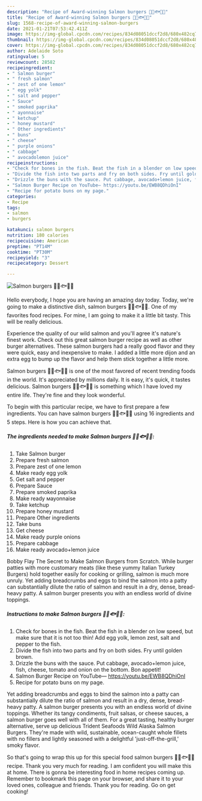 ```yaml
---
description: "Recipe of Award-winning Salmon burgers 🥬🥑🐟🧀🍅"
title: "Recipe of Award-winning Salmon burgers 🥬🥑🐟🧀🍅"
slug: 1568-recipe-of-award-winning-salmon-burgers
date: 2021-01-21T07:53:42.411Z
image: https://img-global.cpcdn.com/recipes/834d08051dccf2d8/680x482cq70/salmon-burgers-🥬🥑🐟🧀🍅-recipe-main-photo.jpg
thumbnail: https://img-global.cpcdn.com/recipes/834d08051dccf2d8/680x482cq70/salmon-burgers-🥬🥑🐟🧀🍅-recipe-main-photo.jpg
cover: https://img-global.cpcdn.com/recipes/834d08051dccf2d8/680x482cq70/salmon-burgers-🥬🥑🐟🧀🍅-recipe-main-photo.jpg
author: Adelaide Soto
ratingvalue: 5
reviewcount: 28582
recipeingredient:
- " Salmon burger"
- " fresh salmon"
- " zest of one lemon"
- " egg yolk"
- " salt and pepper"
- " Sauce"
- " smoked paprika"
- " ayonnaise"
- " ketchup"
- " honey mustard"
- " Other ingredients"
- " buns"
- " cheese"
- " purple onions"
- " cabbage"
- " avocadolemon juice"
recipeinstructions:
- "Check for bones in the fish. Beat the fish in a blender on low speed, but make sure that it is not too thin! Add egg yolk, lemon zest, salt and pepper to the fish."
- "Divide the fish into two parts and fry on both sides. Fry until golden brown."
- "Drizzle the buns with the sauce. Put cabbage, avocado+lemon juice, fish, cheese, tomato and onion on the bottom. Bon appetit!"
- "Salmon Burger Recipe on YouTube— https://youtu.be/EWB8QDhiOnI"
- "Recipe for potato buns on my page."
categories:
- Recipe
tags:
- salmon
- burgers

katakunci: salmon burgers 
nutrition: 180 calories
recipecuisine: American
preptime: "PT14M"
cooktime: "PT30M"
recipeyield: "3"
recipecategory: Dessert

---
```



![Salmon burgers 🥬🥑🐟🧀🍅](https://img-global.cpcdn.com/recipes/834d08051dccf2d8/680x482cq70/salmon-burgers-🥬🥑🐟🧀🍅-recipe-main-photo.jpg)

Hello everybody, I hope you are having an amazing day today. Today, we're going to make a distinctive dish, salmon burgers 🥬🥑🐟🧀🍅. One of my favorites food recipes. For mine, I am going to make it a little bit tasty. This will be really delicious.

Experience the quality of our wild salmon and you&#39;ll agree it&#39;s nature&#39;s finest work. Check out this great salmon burger recipe as well as other burger alternatives. These salmon burgers had a really good flavor and they were quick, easy and inexpensive to make. I added a little more dijon and an extra egg to bump up the flavor and help them stick together a little more.

Salmon burgers 🥬🥑🐟🧀🍅 is one of the most favored of recent trending foods in the world. It's appreciated by millions daily. It is easy, it's quick, it tastes delicious. Salmon burgers 🥬🥑🐟🧀🍅 is something which I have loved my entire life. They're fine and they look wonderful.


To begin with this particular recipe, we have to first prepare a few ingredients. You can have salmon burgers 🥬🥑🐟🧀🍅 using 16 ingredients and 5 steps. Here is how you can achieve that.

<!--inarticleads1-->

##### The ingredients needed to make Salmon burgers 🥬🥑🐟🧀🍅:

1. Take  Salmon burger
1. Prepare  fresh salmon
1. Prepare  zest of one lemon
1. Make ready  egg yolk
1. Get  salt and pepper
1. Prepare  Sauce
1. Prepare  smoked paprika
1. Make ready  мayonnaise
1. Take  ketchup
1. Prepare  honey mustard
1. Prepare  Other ingredients
1. Take  buns
1. Get  cheese
1. Make ready  purple onions
1. Prepare  cabbage
1. Make ready  avocado+lemon juice


Bobby Flay The Secret to Make Salmon Burgers from Scratch. While burger patties with more customary meats (like these yummy Italian Turkey Burgers) hold together easily for cooking or grilling, salmon is much more unruly. Yet adding breadcrumbs and eggs to bind the salmon into a patty can substantially dilute the ratio of salmon and result in a dry, dense, bread-heavy patty. A salmon burger presents you with an endless world of divine toppings. 

<!--inarticleads2-->

##### Instructions to make Salmon burgers 🥬🥑🐟🧀🍅:

1. Check for bones in the fish. Beat the fish in a blender on low speed, but make sure that it is not too thin! Add egg yolk, lemon zest, salt and pepper to the fish.
1. Divide the fish into two parts and fry on both sides. Fry until golden brown.
1. Drizzle the buns with the sauce. Put cabbage, avocado+lemon juice, fish, cheese, tomato and onion on the bottom. Bon appetit!
1. Salmon Burger Recipe on YouTube— https://youtu.be/EWB8QDhiOnI
1. Recipe for potato buns on my page.


Yet adding breadcrumbs and eggs to bind the salmon into a patty can substantially dilute the ratio of salmon and result in a dry, dense, bread-heavy patty. A salmon burger presents you with an endless world of divine toppings. Whether its tangy condiments, fruit salsas, or cheese sauces, a salmon burger goes well with all of them. For a great tasting, healthy burger alternative, serve up delicious Trident Seafoods Wild Alaska Salmon Burgers. They&#39;re made with wild, sustainable, ocean-caught whole fillets with no fillers and lightly seasoned with a delightful &#39;just-off-the-grill,&#39; smoky flavor. 

So that's going to wrap this up for this special food salmon burgers 🥬🥑🐟🧀🍅 recipe. Thank you very much for reading. I am confident you will make this at home. There is gonna be interesting food in home recipes coming up. Remember to bookmark this page on your browser, and share it to your loved ones, colleague and friends. Thank you for reading. Go on get cooking!
